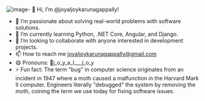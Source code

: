 ![image](https://github.com/joyaljoykarunagappally/joyaljoykarunagappally/assets/134049618/3550b8da-4b63-43f8-9a0c-503a0b19ebe8)- 👋 Hi, I’m @joyaljoykarunagappally!
- 👀 I’m passionate about solving real-world problems with software solutions.
- 🌱 I’m currently learning Python, .NET Core, Angular, and Django.
- 💞️ I’m looking to collaborate with anyone interested in development projects.
- 📫 How to reach me joyaljoykarunagappally@gmail.com
- 😄 Pronouns: 🔗j_o_y_a_l___j_o_y
- ⚡ Fun fact: The term "bug" in computer science originates from an incident in 1947 where a moth caused a malfunction in the Harvard Mark II computer. Engineers literally "debugged" the system by removing the moth, coining the term we use today for fixing software issues.

